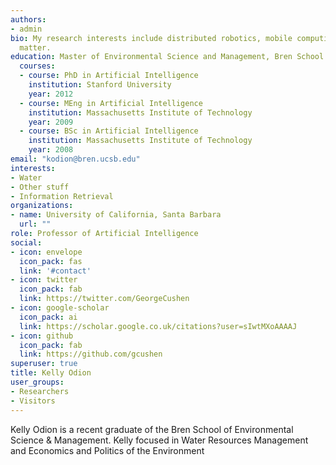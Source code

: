 ```yaml
---
authors:
- admin
bio: My research interests include distributed robotics, mobile computing and programmable
  matter.
education: Master of Environmental Science and Management, Bren School of Environmental Science & Management
  courses:
  - course: PhD in Artificial Intelligence
    institution: Stanford University
    year: 2012
  - course: MEng in Artificial Intelligence
    institution: Massachusetts Institute of Technology
    year: 2009
  - course: BSc in Artificial Intelligence
    institution: Massachusetts Institute of Technology
    year: 2008
email: "kodion@bren.ucsb.edu"
interests:
- Water
- Other stuff
- Information Retrieval
organizations:
- name: University of California, Santa Barbara
  url: ""
role: Professor of Artificial Intelligence
social:
- icon: envelope
  icon_pack: fas
  link: '#contact'
- icon: twitter
  icon_pack: fab
  link: https://twitter.com/GeorgeCushen
- icon: google-scholar
  icon_pack: ai
  link: https://scholar.google.co.uk/citations?user=sIwtMXoAAAAJ
- icon: github
  icon_pack: fab
  link: https://github.com/gcushen
superuser: true
title: Kelly Odion
user_groups:
- Researchers
- Visitors
---
```


Kelly Odion is a recent graduate of the Bren School of Environmental Science & Management. Kelly focused in Water Resources Management and Economics and Politics of the Environment 
